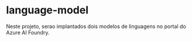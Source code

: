 # language-model
Neste projeto, serao implantados dois modelos de linguagens no portal do Azure AI Foundry.
